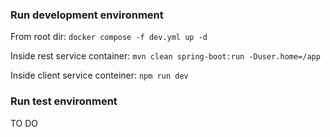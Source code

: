 ### Run development environment

From root dir: `docker compose -f dev.yml up -d`

Inside rest service container: `mvn clean spring-boot:run -Duser.home=/app`

Inside client service conteiner: `npm run dev`

### Run test environment

TO DO
